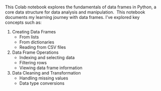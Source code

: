 This Colab notebook explores the fundamentals of data frames in Python, a core data structure for data analysis and manipulation. 
This notebook documents my learning journey with data frames. I've explored key concepts such as:

1. Creating Data Frames 
    * From lists
    * From dictionaries
    * Reading from CSV files
2. Data Frame Operations
    * Indexing and selecting data
    * Filtering rows
    * Viewing data frame information 
3. Data Cleaning and Transformation
    * Handling missing values
    * Data type conversions
